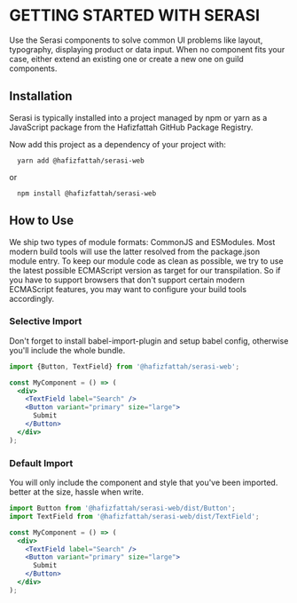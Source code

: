 # GETTING STARTED WITH SERASI

<Subtitle>
  Use the Serasi components to solve common UI problems like layout, typography, displaying product or data input. When no component fits
  your case, either extend an existing one or create a new one on guild components.
</Subtitle>

## Installation

Serasi is typically installed into a project managed by npm or yarn as a JavaScript package from the Hafizfattah GitHub Package Registry.

Now add this project as a dependency of your project with:

```
  yarn add @hafizfattah/serasi-web
```

or

```
  npm install @hafizfattah/serasi-web
```

## How to Use

We ship two types of module formats: CommonJS and ESModules. Most modern build tools will use the latter resolved from the package.json module entry. To keep our module code as clean as possible, we try to use the latest possible ECMAScript version as target for our transpilation. So if you have to support browsers that don't support certain modern ECMAScript features, you may want to configure your build tools accordingly.

### Selective Import

Don't forget to install babel-import-plugin and setup babel config, otherwise you'll include the whole bundle.

```jsx
import {Button, TextField} from '@hafizfattah/serasi-web';

const MyComponent = () => (
  <div>
    <TextField label="Search" />
    <Button variant="primary" size="large">
      Submit
    </Button>
  </div>
);
```

### Default Import

You will only include the component and style that you've been imported. better at the size, hassle when write.

```jsx
import Button from '@hafizfattah/serasi-web/dist/Button';
import TextField from '@hafizfattah/serasi-web/dist/TextField';

const MyComponent = () => (
  <div>
    <TextField label="Search" />
    <Button variant="primary" size="large">
      Submit
    </Button>
  </div>
);
```
